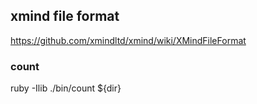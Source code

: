 ## xmind file format

https://github.com/xmindltd/xmind/wiki/XMindFileFormat

### count

ruby -Ilib ./bin/count ${dir}
